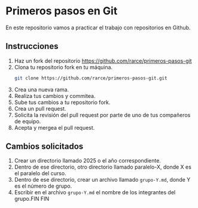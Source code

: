 # Primeros pasos en Git

En este repositorio vamos a practicar el trabajo con repositorios en Github.

## Instrucciones

1. Haz un fork del repositorio https://github.com/rarce/primeros-pasos-git
2. Clona tu repositorio fork en tu máquina.
   ```bash
   git clone https://github.com/rarce/primeros-pasos-git.git
   ``` 
3. Crea una nueva rama.
4. Realiza tus cambios y commitea.
5. Sube tus cambios a tu repositorio fork.
6. Crea un pull request.
7. Solicita la revisión del pull request por parte de uno de tus compañeros de equipo.
8. Acepta y mergea el pull request.

## Cambios solicitados

1. Crear un directorio llamado 2025 o el año correspondiente.
2. Dentro de ese directorio, otro directorio llamado paralelo-X, donde X es el paralelo del curso.
3. Dentro de ese directorio, crear un archivo llamado `grupo-Y.md`, donde Y es el número de grupo.
4. Escribir en el archivo `grupo-Y.md` el nombre de los integrantes del grupo.FIN 
FIN 
